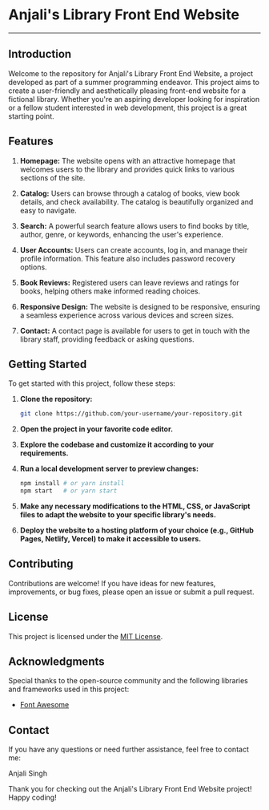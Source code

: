 # Anjali's Library Front End Website
-------------------------------------------------------

## Introduction

Welcome to the repository for Anjali's Library Front End Website, a project developed as part of a summer programming endeavor. This project aims to create a user-friendly and aesthetically pleasing front-end website for a fictional library. Whether you're an aspiring developer looking for inspiration or a fellow student interested in web development, this project is a great starting point.

## Features

1. **Homepage:** The website opens with an attractive homepage that welcomes users to the library and provides quick links to various sections of the site.

2. **Catalog:** Users can browse through a catalog of books, view book details, and check availability. The catalog is beautifully organized and easy to navigate.

3. **Search:** A powerful search feature allows users to find books by title, author, genre, or keywords, enhancing the user's experience.

4. **User Accounts:** Users can create accounts, log in, and manage their profile information. This feature also includes password recovery options.

5. **Book Reviews:** Registered users can leave reviews and ratings for books, helping others make informed reading choices.

6. **Responsive Design:** The website is designed to be responsive, ensuring a seamless experience across various devices and screen sizes.

7. **Contact:** A contact page is available for users to get in touch with the library staff, providing feedback or asking questions.

## Getting Started

To get started with this project, follow these steps:

1. **Clone the repository:**

   ```bash
   git clone https://github.com/your-username/your-repository.git
   ```

2. **Open the project in your favorite code editor.**

3. **Explore the codebase and customize it according to your requirements.**

4. **Run a local development server to preview changes:**

   ```bash
   npm install # or yarn install
   npm start   # or yarn start
   ```

5. **Make any necessary modifications to the HTML, CSS, or JavaScript files to adapt the website to your specific library's needs.**

6. **Deploy the website to a hosting platform of your choice (e.g., GitHub Pages, Netlify, Vercel) to make it accessible to users.**

## Contributing

Contributions are welcome! If you have ideas for new features, improvements, or bug fixes, please open an issue or submit a pull request.

## License

This project is licensed under the [MIT License](LICENSE).

## Acknowledgments

Special thanks to the open-source community and the following libraries and frameworks used in this project:

- [Font Awesome](https://fontawesome.com/)

## Contact

If you have any questions or need further assistance, feel free to contact me:

Anjali Singh

Thank you for checking out the Anjali's Library Front End Website project! Happy coding!
